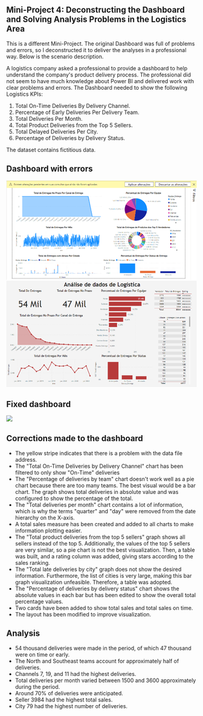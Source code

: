 ## Mini-Project 4: Deconstructing the Dashboard and Solving Analysis Problems in the Logistics Area

This is a different Mini-Project. The original Dashboard was full of problems and errors, so I deconstructed it to deliver the analyses in a professional way. Below is the scenario description.

A logistics company asked a professional to provide a dashboard to help understand the company's product delivery process. The professional did not seem to have much knowledge about Power BI and delivered work with clear problems and errors. The Dashboard needed to show the following Logistics KPIs:

1) Total On-Time Deliveries By Delivery Channel.
2) Percentage of Early Deliveries Per Delivery Team.
3) Total Deliveries Per Month.
4) Total Product Deliveries from the Top 5 Sellers.
5) Total Delayed Deliveries Per City.
6) Percentage of Deliveries by Delivery Status.

The dataset contains fictitious data.

## Dashboard with errors

![](MiniProject04.png)
![](MiniProject04_1.png)

## Fixed dashboard

![](MiniProject04_2.png)

## Corrections made to the dashboard

- The yellow stripe indicates that there is a problem with the data file address.
- The "Total On-Time Deliveries by Delivery Channel" chart has been filtered to only show "On-Time" deliveries
- The "Percentage of deliveries by team" chart doesn't work well as a pie chart because there are too many teams. The best visual would be a bar chart. The graph shows total deliveries in absolute value and was configured to show the percentage of the total.
- The "Total deliveries per month" chart contains a lot of information, which is why the terms "quarter" and "day" were removed from the date hierarchy on the X-axis.
- A total sales measure has been created and added to all charts to make information plotting easier.
- The "Total product deliveries from the top 5 sellers" graph shows all sellers instead of the top 5. Additionally, the values of the top 5 sellers are very similar, so a pie chart is not the best visualization. Then, a table was built, and a rating column was added, giving stars according to the sales ranking.
- The "Total late deliveries by city" graph does not show the desired information. Furthermore, the list of cities is very large, making this bar graph visualization unfeasible. Therefore, a table was adopted.
- The "Percentage of deliveries by delivery status" chart shows the absolute values in each bar but has been edited to show the overall total percentage values.
- Two cards have been added to show total sales and total sales on time.
- The layout has been modified to improve visualization.

## Analysis

- 54 thousand deliveries were made in the period, of which 47 thousand were on time or early.
- The North and Southeast teams account for approximately half of deliveries.
- Channels 7, 19, and 11 had the highest deliveries.
- Total deliveries per month varied between 1500 and 3600 approximately during the period.
- Around 70% of deliveries were anticipated.
- Seller 3984 had the highest total sales.
- City 79 had the highest number of deliveries.
